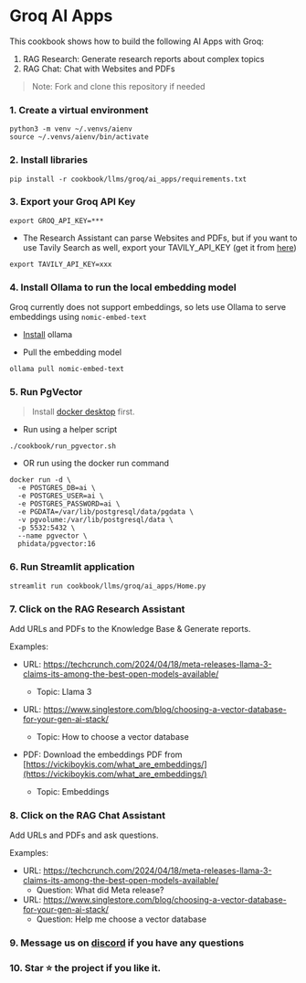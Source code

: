 # Groq AI Apps

This cookbook shows how to build the following AI Apps with Groq:

1. RAG Research: Generate research reports about complex topics
2. RAG Chat: Chat with Websites and PDFs

> Note: Fork and clone this repository if needed

### 1. Create a virtual environment

```shell
python3 -m venv ~/.venvs/aienv
source ~/.venvs/aienv/bin/activate
```

### 2. Install libraries

```shell
pip install -r cookbook/llms/groq/ai_apps/requirements.txt
```

### 3. Export your Groq API Key

```shell
export GROQ_API_KEY=***
```

- The Research Assistant can parse Websites and PDFs, but if you want to use Tavily Search as well, export your TAVILY_API_KEY (get it from [here](https://app.tavily.com/))

```shell
export TAVILY_API_KEY=xxx
```

### 4. Install Ollama to run the local embedding model

Groq currently does not support embeddings, so lets use Ollama to serve embeddings using `nomic-embed-text`

- [Install](https://github.com/ollama/ollama?tab=readme-ov-file#macos) ollama

- Pull the embedding model

```shell
ollama pull nomic-embed-text
```

### 5. Run PgVector

> Install [docker desktop](https://docs.docker.com/desktop/install/mac-install/) first.

- Run using a helper script

```shell
./cookbook/run_pgvector.sh
```

- OR run using the docker run command

```shell
docker run -d \
  -e POSTGRES_DB=ai \
  -e POSTGRES_USER=ai \
  -e POSTGRES_PASSWORD=ai \
  -e PGDATA=/var/lib/postgresql/data/pgdata \
  -v pgvolume:/var/lib/postgresql/data \
  -p 5532:5432 \
  --name pgvector \
  phidata/pgvector:16
```

### 6. Run Streamlit application

```shell
streamlit run cookbook/llms/groq/ai_apps/Home.py
```

### 7. Click on the RAG Research Assistant

Add URLs and PDFs to the Knowledge Base & Generate reports.

Examples:
- URL: https://techcrunch.com/2024/04/18/meta-releases-llama-3-claims-its-among-the-best-open-models-available/
  - Topic: Llama 3
- URL: https://www.singlestore.com/blog/choosing-a-vector-database-for-your-gen-ai-stack/
  - Topic: How to choose a vector database

- PDF: Download the embeddings PDF from [https://vickiboykis.com/what_are_embeddings/](https://vickiboykis.com/what_are_embeddings/)
  - Topic: Embeddings

### 8. Click on the RAG Chat Assistant

Add URLs and PDFs and ask questions.

Examples:
- URL: https://techcrunch.com/2024/04/18/meta-releases-llama-3-claims-its-among-the-best-open-models-available/
  - Question: What did Meta release?
- URL: https://www.singlestore.com/blog/choosing-a-vector-database-for-your-gen-ai-stack/
  - Question: Help me choose a vector database

### 9. Message us on [discord](https://discord.gg/4MtYHHrgA8) if you have any questions

### 10. Star ⭐️ the project if you like it.

